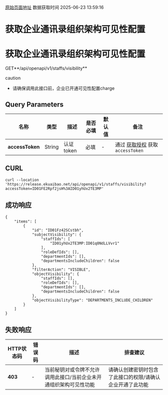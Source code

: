 [原始页面地址](https://docs.ekuaibao.com/docs/open-api/corporation/get-visibilityConfigs)
数据获取时间 2025-06-23 13:59:16

# 获取企业通讯录组织架构可见性配置

# 获取企业通讯录组织架构可见性配置  
  
GET**/api/openapi/v1/staffs/visibility**

caution

  * 请确保调用此接口前，企业已开通可见性配置charge



## Query Parameters​

名称| 类型| 描述| 是否必填| 默认值| 备注  
---|---|---|---|---|---  
**accessToken**|  String| 认证token| 必填| -| 通过 [获取授权](/docs/open-api/getting-started/auth) 获取 `accessToken`  
  
## CURL​
    
    
    curl --location 'https://release.ekuaibao.net/api/openapi/v1/staffs/visibility?accessToken=ID01FE2Rpf2jsH%3AID01yhUx2TE3MP'  
    

## 成功响应​
    
    
    {  
        "items": [  
            {  
                "id": "ID01Fz42SCstbh",  
                "subjectVisibility": {  
                    "staffIds": [  
                        "ID01yhUx2TE3MP:ID01q0NdLLVvr1"  
                    ],  
                    "roleDefIds": [],  
                    "departmentIds": [],  
                    "departmentsIncludeChildren": false  
                },  
                "filterAction": "VISIBLE",  
                "objectVisibility": {  
                    "staffIds": [],  
                    "roleDefIds": [],  
                    "departmentIds": [],  
                    "departmentsIncludeChildren": false  
                },  
                "objectVisibilityType": "DEPARTMENTS_INCLUDE_CHILDREN"  
            }  
        ]  
    }  
    

## 失败响应​

HTTP状态码| 错误码| 描述| 排查建议  
---|---|---|---  
**403**|  -| 当前秘钥对或令牌不允许调用此接口/当前企业未开通组织架构可见性功能| 请确认创建密钥时包含了此接口的权限/请确认企业开通了此功能
